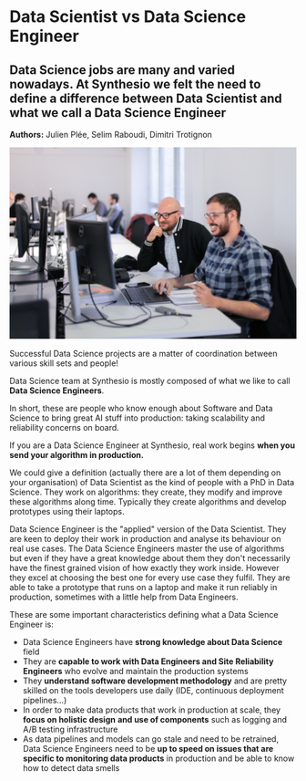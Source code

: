 # Data Scientist vs Data Science Engineer

## Data Science jobs are many and varied nowadays. At Synthesio we felt the need to define a difference between Data Scientist and what we call a Data Science Engineer

  **Authors:** Julien Plée, Selim Raboudi, Dimitri Trotignon

 ![](images/data-scientist-vs-data-science-engineer.jpg)

Successful Data Science projects are a matter of coordination between various skill sets and people!

Data Science team at Synthesio is mostly composed of what we like to call  **Data Science Engineers**.

In short, these are people who know enough about Software and Data Science to bring great AI stuff into production: taking scalability and reliability concerns on board.

If you are a Data Science Engineer at Synthesio, real work begins  **when you send your algorithm in production.**

We could give a definition (actually there are a lot of them depending on your organisation) of Data Scientist as the kind of people with a PhD in Data Science. They work on algorithms: they create, they modify and improve these algorithms along time.
Typically they create algorithms and develop prototypes using their laptops.

Data Science Engineer is the &quot;applied&quot; version of the Data Scientist. They are keen to deploy their work in production and analyse its behaviour on real use cases. The Data Science Engineers master the use of algorithms but even if they have a great knowledge about them they don&#39;t necessarily have the finest grained vision of how exactly they work inside. However they excel at choosing the best one for every use case they fulfil.
They are able to take a prototype that runs on a laptop and make it run reliably in production, sometimes with a little help from Data Engineers.

These are some important characteristics defining what a Data Science Engineer is:

- Data Science Engineers have  **strong knowledge about Data Science**  field
- They are  **capable to work with Data Engineers and Site Reliability Engineers**  who evolve and maintain the production systems
- They  **understand software development methodology**  and are pretty skilled on the tools developers use daily (IDE, continuous deployment pipelines…)
- In order to make data products that work in production at scale, they  **focus on holistic design**   **and use of components**  such as logging and A/B testing infrastructure
- As data pipelines and models can go stale and need to be retrained, Data Science Engineers need to be  **up to speed on issues that are specific to monitoring data products**  in production and be able to know how to detect data smells